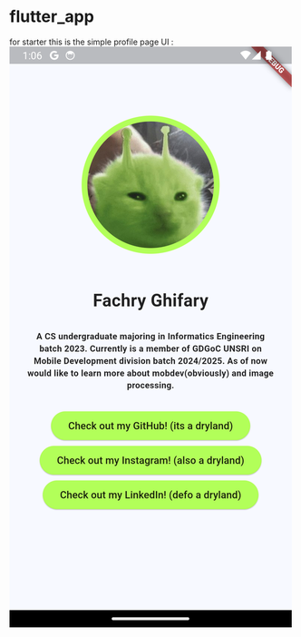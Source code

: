 # flutter_app

for starter this is the simple profile page UI :
![simple profile page UI](UI/simple%20profile%20page%20UI.png)